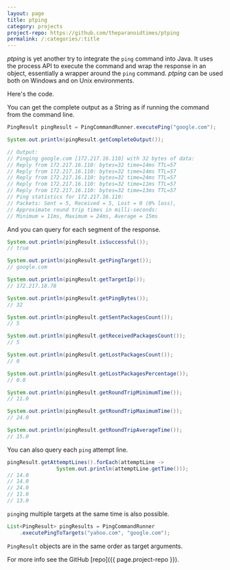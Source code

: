 ```yaml
---
layout: page
title: ptping
category: projects
project-repo: https://github.com/theparanoidtimes/ptping
permalink: /:categories/:title
---
```


*ptping* is yet another try to integrate the `ping` command
into Java. It uses the process API to execute the command and wrap the response
in an object, essentially a wrapper around the `ping` command. *ptping* can be
used both on Windows and on Unix environments.

Here's the code.

You can get the complete output as a String as if running the command from
the command line.
```java
PingResult pingResult = PingCommandRunner.executePing("google.com");

System.out.println(pingResult.getCompleteOutput());

// Output:
// Pinging google.com [172.217.16.110] with 32 bytes of data:
// Reply from 172.217.16.110: bytes=32 time=14ms TTL=57
// Reply from 172.217.16.110: bytes=32 time=14ms TTL=57
// Reply from 172.217.16.110: bytes=32 time=24ms TTL=57
// Reply from 172.217.16.110: bytes=32 time=11ms TTL=57
// Reply from 172.217.16.110: bytes=32 time=13ms TTL=57
// Ping statistics for 172.217.16.110:
// Packets: Sent = 5, Received = 5, Lost = 0 (0% loss),
// Approximate round trip times in milli-seconds:
// Minimum = 11ms, Maximum = 24ms, Average = 15ms
```
And you can query for each segment of the response.
```java
System.out.println(pingResult.isSuccessful());
// true

System.out.println(pingResult.getPingTarget());
// google.com

System.out.println(pingResult.getTargetIp());
// 172.217.18.78

System.out.println(pingResult.getPingBytes());
// 32

System.out.println(pingResult.getSentPackagesCount());
// 5

System.out.println(pingResult.getReceivedPackagesCount());
// 5

System.out.println(pingResult.getLostPackagesCount());
// 0

System.out.println(pingResult.getLostPackagesPercentage());
// 0.0

System.out.println(pingResult.getRoundTripMinimumTime());
// 11.0

System.out.println(pingResult.getRoundTripMaximumTime());
// 24.0

System.out.println(pingResult.getRoundTripAverageTime());
// 15.0
```

You can also query each `ping` attempt line.
```java
pingResult.getAttemptLines().forEach(attemptLine ->
                System.out.println(attemptLine.getTime()));
// 14.0
// 14.0
// 24.0
// 11.0
// 13.0
```

`ping`ing multiple targets at the same time is also possible.
```java
List<PingResult> pingResults = PingCommandRunner
    .executePingToTargets("yahoo.com", "google.com");
```
`PingResult` objects are in the same order as target arguments.

For more info see the GitHub [repo]({{ page.project-repo }}).
